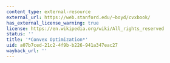 ```yaml
---
content_type: external-resource
external_url: https://web.stanford.edu/~boyd/cvxbook/
has_external_license_warning: true
license: https://en.wikipedia.org/wiki/All_rights_reserved
status: ''
title: '*Convex Optimization*'
uid: a07b7ced-21c2-4f9b-b226-941a347eac27
wayback_url: ''
---
```

